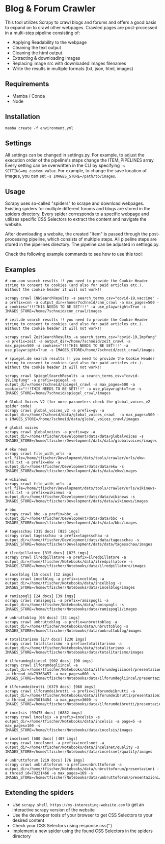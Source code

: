 # Blog & Forum Crawler

This tool utilizes Scrapy to crawl blogs and forums and offers a good basis to expand on to crawl other webpages.
Crawled pages are post-processed in a multi-step pipeline consisting of:

- Applying Readability to the webpage
- Cleaning the text output
- Cleaning the html output
- Extracting & downloading images
- Replacing image src with downloaded images filenames
- Write the results in multiple formats (txt, json, html, images)

## Requirements

- Mamba / Conda
- Node

## Installation

```
mamba create -f environment.yml
```

## Settings

All settings can be changed in settings.py. For example, to adjust the execution order of the pipeline's steps change the
ITEM_PIPELINES array. Every setting can be overwritten in the CLI by specifying `-s SETTING=my_custom_value`. For example, to change the save location of images, you can set `-s IMAGES_STORE=/path/to/images`.

## Usage

Scrapy uses so-called "spiders" to scrape and download webpages. Existing spiders for multiple different forums and blogs are stored in the spiders directory. Every spider corresponds to a specific webpage and utilizes specific CSS Selectors to extract the content and navigate the website.

After downloading a website, the created "Item" is passed through the post-processing pipeline, which consists of multiple steps. All pipeline steps are stored in the pipelines directory. The pipeline can be adjusted in settings.py.

Check the following example commands to see how to use this tool:

## Examples

```
# cnn.com search results !! you need to provide the Cookie Header string to consent to cookies (and also for paid articles etc.). Without the cookie header it will not work!!

scrapy crawl CNNSearchResults -a search_terms_csv="covid-19,vaccine" -a prefix=cnn -a output_dir=/home/7schneid/cnn_crawl -a max_pages=500 -a cookies="!!!THIS NEEDS TO BE SET!!!" -a use_playwright=True -s IMAGES_STORE=/home/7schneid/cnn_crawl/images

# zeit.de search results !! you need to provide the Cookie Header string to consent to cookies (and also for paid articles etc.). Without the cookie header it will not work!!

scrapy crawl ZeitSearchResults -a search_terms_csv="covid-19,Impfung" -a prefix=zeit -a output_dir=/home/7schneid/zeit_crawl -a max_pages=500 -a cookies="!!!THIS NEEDS TO BE SET!!!" -a use_playwright=True -s IMAGES_STORE=/home/7schneid/zeit_crawl/images

# spiegel.de search results !! you need to provide the Cookie Header string to consent to cookies (and also for paid articles etc.). Without the cookie header it will not work!!

scrapy crawl SpiegelSearchResults -a search_terms_csv="covid-19,Impfung" -a prefix=spiegel -a output_dir=/home/7schneid/spiegel_crawl -a max_pages=500 -a cookies="!!!THIS NEEDS TO BE SET!!!" -a use_playwright=True -s IMAGES_STORE=/home/7schneid/spiegel_crawl/images

# Global Voices V2 (for more parameters check the global_voices_v2 spider code)
scrapy crawl global_voices_v2 -a prefix=gv -a output_dir=/home/7schneid/data/global_voices_crawl  -a max_pages=500 -s IMAGES_STORE=/home/7schneid/data/global_voices_crawl/images

# global voices
scrapy crawl globalvoices -a prefix=gv -a output_dir=/home/tfischer/Development/dats/data/globalvoices -s IMAGES_STORE=/home/tfischer/Development/dats/data/globalvoices/images

# ekw news
scrapy crawl file_with_urls -a url_file=/home/tfischer/Development/dats/tools/crawler/urls/ekw-urls.txt -a prefix=ekw -a output_dir=/home/tfischer/Development/dats/data/ekw -s IMAGES_STORE=/home/tfischer/Development/dats/data/ekw/images

# wikinews
scrapy crawl file_with_urls -a url_file=/home/tfischer/Development/dats/tools/crawler/urls/wikinews-urls.txt -a prefix=wikinews -a output_dir=/home/tfischer/Development/dats/data/wikinews -s IMAGES_STORE=/home/tfischer/Development/dats/data/wikinews/images

# bbc
scrapy crawl bbc -a prefix=bbc -a output_dir=/home/tfischer/Development/dats/data/bbc -s IMAGES_STORE=/home/tfischer/Development/dats/data/bbc/images

# tagesschau [315 docs] [825 imgs]
scrapy crawl tagesschau -a prefix=tagesschau -a output_dir=/home/tfischer/Development/dats/data/tagesschau -s IMAGES_STORE=/home/tfischer/Development/dats/data/tagesschau/images

# ilredpillatore [315 docs] [825 imgs]
scrapy crawl ilredpillatore -a prefix=ilredpillatore -a output_dir=/home/tfischer/Notebooks/data/ilredpillatore -s IMAGES_STORE=/home/tfischer/Notebooks/data/ilredpillatore/images

# incelblog [15 docs] [12 imgs]
scrapy crawl incelblog -a prefix=incelblog -a output_dir=/home/tfischer/Notebooks/data/incelblog -s IMAGES_STORE=/home/tfischer/Notebooks/data/incelblog/images

# ramispogli [24 docs] [39 imgs]
scrapy crawl ramispogli -a prefix=ramispogli -a output_dir=/home/tfischer/Notebooks/data/ramispogli -s IMAGES_STORE=/home/tfischer/Notebooks/data/ramispogli/images

# unbruttoblog [66 docs] [33 imgs]
scrapy crawl unbruttoblog -a prefix=unbruttoblog -a output_dir=/home/tfischer/Notebooks/data/unbruttoblog -s IMAGES_STORE=/home/tfischer/Notebooks/data/unbruttoblog/images

# totalitarismo [177 docs] [230 imgs]
scrapy crawl totalitarismo -a prefix=totalitarismo -a output_dir=/home/tfischer/Notebooks/data/totalitarismo -s IMAGES_STORE=/home/tfischer/Notebooks/data/totalitarismo/images

# ilforumdegliincel [902 docs] [90 imgs]
scrapy crawl ilforumdegliincel -a output_dir=/home/tfischer/Notebooks/data/ilforumdegliincel/presentazioni -a thread_id=79368457 -a max_pages=600 -s IMAGES_STORE=/home/tfischer/Notebooks/data/ilforumdegliincel/presentazioni/images

# ilforumdeibrutti [6379 docs] [960 imgs]
scrapy crawl ilforumdeibrutti -a prefix=ilforumdeibrutti -a output_dir=/home/tfischer/Notebooks/data/ilforumdeibrutti/presentazioni -a thread_id=75016454 -a max_pages=3600 -s IMAGES_STORE=/home/tfischer/Notebooks/data/ilforumdeibrutti/presentazioni/images

# incelsis [99475 docs] [6882 imgs]
scrapy crawl incelsis -a prefix=incelsis -a output_dir=/home/tfischer/Notebooks/data/incelsis -a page=5 -a max_pages=100 -s IMAGES_STORE=/home/tfischer/Notebooks/data/incelsis/images

# incelsnet [680 docs] [407 imgs]
scrapy crawl incelsnet -a prefix=incelsnet -a output_dir=/home/tfischer/Notebooks/data/incelsnet/quality -s IMAGES_STORE=/home/tfischer/Notebooks/data/incelsnet/quality/images

# unbruttoforum [219 docs] [76 imgs]
scrapy crawl unbruttoforum -a prefix=unbruttoforum -a output_dir=/home/tfischer/Notebooks/data/unbruttoforum/presentazioni -a thread_id=79221466 -a max_pages=169 -s IMAGES_STORE=/home/tfischer/Notebooks/data/unbruttoforum/presentazioni/images
```

## Extending the spiders

- Use `scrapy shell https://my-interesting-website.com` to get an interactive scrapy version of the website
- Use the developer tools of your browser to get CSS Selectors to your desired content
- Check your CSS Selectors using response.css('')
- Implement a new spider using the found CSS Selectors in the spiders directory
